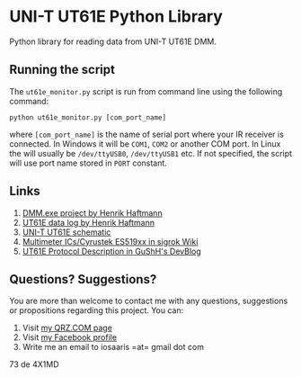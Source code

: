 # UNI-T UT61E Python Library

Python library for reading data from UNI-T UT61E DMM.

## Running the script

The ```ut61e_monitor.py``` script is run from command line using the following command:

```python ut61e_monitor.py [com_port_name]```

where ```[com_port_name]``` is the name of serial port where your IR receiver is connected. In Windows it will be ```COM1```, ```COM2``` or another COM port. In Linux the will usually be ```/dev/ttyUSB0```, ```/dev/ttyUSB1``` etc. If not specified, the script will use port name stored in ```PORT``` constant.

## Links

1. [DMM.exe project by Henrik Haftmann](https://www-user.tu-chemnitz.de/~heha/hs/UNI-T/)
2. [UT61E data log by Henrik Haftmann](https://www-user.tu-chemnitz.de/~heha/hs/UNI-T/UT61E.LOG)
3. [UNI-T UT61E schematic](http://www.frankshospitalworkshop.com/electronics/projects/voltage_reference/Uni-t%20UT61E.jpg)
4. [Multimeter ICs/Cyrustek ES519xx in sigrok Wiki](https://sigrok.org/wiki/Multimeter_ICs/Cyrustek_ES519xx)
5. [UT61E Protocol Description in GuShH's DevBlog](http://gushh.net/blog/ut61e-protocol/)

## Questions? Suggestions?
You are more than welcome to contact me with any questions, suggestions or propositions regarding this project. You can:

1. Visit [my QRZ.COM page](https://www.qrz.com/db/4X1MD)
2. Visit [my Facebook profile](https://www.facebook.com/Dima.Meln)
3. Write me an email to iosaaris =at= gmail dot com

73 de 4X1MD
